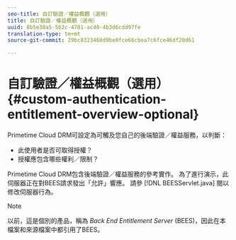```yaml
---
seo-title: 自訂驗證／權益概觀（選用）
title: 自訂驗證／權益概觀（選用）
uuid: 8b5e38a5-562c-4781-ac40-4b3d6cdd97fe
translation-type: tm+mt
source-git-commit: 29bc8323460d9be0fce66cbea7c6fce46df20d61

---
```



# 自訂驗證／權益概觀（選用）{#custom-authentication-entitlement-overview-optional}

Primetime Cloud DRM可設定為可觸及您自己的後端驗證／權益服務，以判斷：

* 此使用者是否可取得授權？
* 授權應包含哪些權利／限制？

Primetime Cloud DRM包含後端驗證／權益服務的參考實作。 為了進行演示，此伺服器正在對BEES請求發出「允許」響應。 請參 [!DNL BEESServlet.java] 閱以修改伺服器行為。

>[!NOTE]
>
>以前，這是個別的產品，稱為 *Back End Entitlement Server* (BEES)，因此在本檔案和來源檔案中都引用了BEES。

